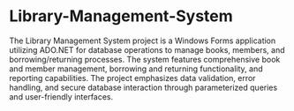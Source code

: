 # Library-Management-System
The Library Management System project is a Windows Forms application utilizing ADO.NET for database operations to manage books, members, and borrowing/returning processes. The system features comprehensive book and member management, borrowing and returning functionality, and reporting capabilities. The project emphasizes data validation, error handling, and secure database interaction through parameterized queries and user-friendly interfaces.

